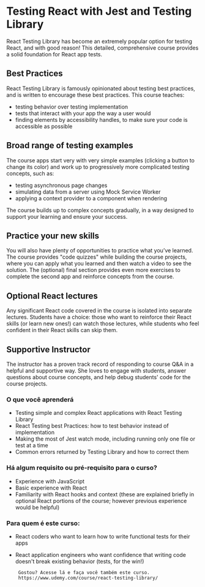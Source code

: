 # Testing React with Jest and Testing Library

React Testing Library has become an extremely popular option for testing React, and with good reason! This detailed, comprehensive course provides a solid foundation for React app tests.

## Best Practices

React Testing Library is famously opinionated about testing best practices, and is written to encourage these best practices. This course teaches:

- testing behavior over testing implementation
- tests that interact with your app the way a user would
- finding elements by accessibility handles, to make sure your code is accessible as possible

## Broad range of testing examples

The course apps start very with very simple examples (clicking a button to change its color) and work up to progressively more complicated testing concepts, such as:

- testing asynchronous page changes
- simulating data from a server using Mock Service Worker
- applying a context provider to a component when rendering

The course builds up to complex concepts gradually, in a way designed to support your learning and ensure your success.

## Practice your new skills

You will also have plenty of opportunities to practice what you’ve learned. The course provides "code quizzes" while building the course projects, where you can apply what you learned and then watch a video to see the solution. The (optional) final section provides even more exercises to complete the second app and reinforce concepts from the course.

## Optional React lectures

Any significant React code covered in the course is isolated into separate lectures. Students have a choice: those who want to reinforce their React skills (or learn new ones!) can watch those lectures, while students who feel confident in their React skills can skip them.

## Supportive Instructor

The instructor has a proven track record of responding to course Q&A in a helpful and supportive way. She loves to engage with students, answer questions about course concepts, and help debug students' code for the course projects.

### O que você aprenderá

- Testing simple and complex React applications with React Testing Library
- React Testing best Practices: how to test behavior instead of implementation
- Making the most of Jest watch mode, including running only one file or test at a time
- Common errors returned by Testing Library and how to correct them

### Há algum requisito ou pré-requisito para o curso?

- Experience with JavaScript
- Basic experience with React
- Familiarity with React hooks and context (these are explained briefly in optional React portions of the course; however previous experience would be helpful)

### Para quem é este curso:

- React coders who want to learn how to write functional tests for their apps
- React application engineers who want confidence that writing code doesn't break existing behavior (tests, for the win!)

       Gostou? Acesse lá e faça você também este curso.
       https://www.udemy.com/course/react-testing-library/

